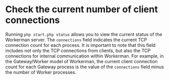# Check the current number of client connections
Running ```php start.php status``` allows you to view the current status of the Workerman server. The ```connections``` field indicates the current TCP connection count for each process. It is important to note that this field includes not only the TCP connections from clients, but also the TCP connections for internal communication within Workerman. For example, in the Gateway/Worker model of Workerman, the current client connection count for each Gateway process is the value of the ```connections``` field minus the number of Worker processes.
